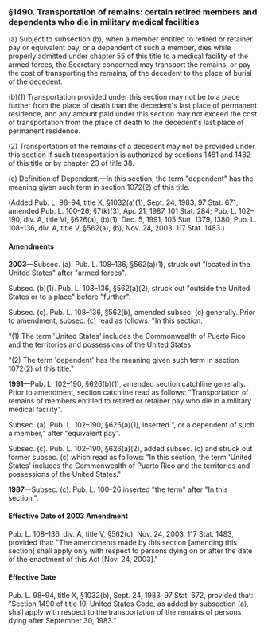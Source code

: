 ### §1490. Transportation of remains: certain retired members and dependents who die in military medical facilities ###

(a) Subject to subsection (b), when a member entitled to retired or retainer pay or equivalent pay, or a dependent of such a member, dies while properly admitted under chapter 55 of this title to a medical facility of the armed forces, the Secretary concerned may transport the remains, or pay the cost of transporting the remains, of the decedent to the place of burial of the decedent.

(b)(1) Transportation provided under this section may not be to a place further from the place of death than the decedent's last place of permanent residence, and any amount paid under this section may not exceed the cost of transportation from the place of death to the decedent's last place of permanent residence.

(2) Transportation of the remains of a decedent may not be provided under this section if such transportation is authorized by sections 1481 and 1482 of this title or by chapter 23 of title 38.

(c) Definition of Dependent.—In this section, the term "dependent" has the meaning given such term in section 1072(2) of this title.

(Added Pub. L. 98–94, title X, §1032(a)(1), Sept. 24, 1983, 97 Stat. 671; amended Pub. L. 100–26, §7(k)(3), Apr. 21, 1987, 101 Stat. 284; Pub. L. 102–190, div. A, title VI, §626(a), (b)(1), Dec. 5, 1991, 105 Stat. 1379, 1380; Pub. L. 108–136, div. A, title V, §562(a), (b), Nov. 24, 2003, 117 Stat. 1483.)

#### Amendments ####

**2003**—Subsec. (a). Pub. L. 108–136, §562(a)(1), struck out "located in the United States" after "armed forces".

Subsec. (b)(1). Pub. L. 108–136, §562(a)(2), struck out "outside the United States or to a place" before "further".

Subsec. (c). Pub. L. 108–136, §562(b), amended subsec. (c) generally. Prior to amendment, subsec. (c) read as follows: "In this section:

"(1) The term 'United States' includes the Commonwealth of Puerto Rico and the territories and possessions of the United States.

"(2) The term 'dependent' has the meaning given such term in section 1072(2) of this title."

**1991**—Pub. L. 102–190, §626(b)(1), amended section catchline generally. Prior to amendment, section catchline read as follows: "Transportation of remains of members entitled to retired or retainer pay who die in a military medical facility".

Subsec. (a). Pub. L. 102–190, §626(a)(1), inserted ", or a dependent of such a member," after "equivalent pay".

Subsec. (c). Pub. L. 102–190, §626(a)(2), added subsec. (c) and struck out former subsec. (c) which read as follows: "In this section, the term 'United States' includes the Commonwealth of Puerto Rico and the territories and possessions of the United States."

**1987**—Subsec. (c). Pub. L. 100–26 inserted "the term" after "In this section,".

#### Effective Date of 2003 Amendment ####

Pub. L. 108–136, div. A, title V, §562(c), Nov. 24, 2003, 117 Stat. 1483, provided that: "The amendments made by this section [amending this section] shall apply only with respect to persons dying on or after the date of the enactment of this Act [Nov. 24, 2003]."

#### Effective Date ####

Pub. L. 98–94, title X, §1032(b), Sept. 24, 1983, 97 Stat. 672, provided that: "Section 1490 of title 10, United States Code, as added by subsection (a), shall apply with respect to the transportation of the remains of persons dying after September 30, 1983."